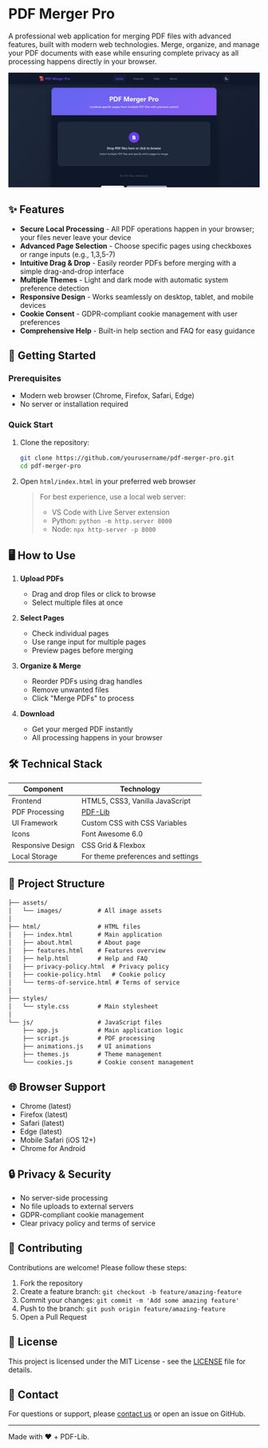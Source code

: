 # PDF Merger Pro

A professional web application for merging PDF files with advanced features, built with modern web technologies. Merge, organize, and manage your PDF documents with ease while ensuring complete privacy as all processing happens directly in your browser.

![PDF Merger Pro Screenshot](assets/images/pdf-merger-screenshot.png)

## ✨ Features

* **Secure Local Processing** - All PDF operations happen in your browser; your files never leave your device
* **Advanced Page Selection** - Choose specific pages using checkboxes or range inputs (e.g., 1,3,5-7)
* **Intuitive Drag & Drop** - Easily reorder PDFs before merging with a simple drag-and-drop interface
* **Multiple Themes** - Light and dark mode with automatic system preference detection
* **Responsive Design** - Works seamlessly on desktop, tablet, and mobile devices
* **Cookie Consent** - GDPR-compliant cookie management with user preferences
* **Comprehensive Help** - Built-in help section and FAQ for easy guidance

## 🚀 Getting Started

### Prerequisites

- Modern web browser (Chrome, Firefox, Safari, Edge)
- No server or installation required

### Quick Start

1. Clone the repository:
   ```bash
   git clone https://github.com/yourusername/pdf-merger-pro.git
   cd pdf-merger-pro
   ```

2. Open `html/index.html` in your preferred web browser

   > For best experience, use a local web server:
   > - VS Code with Live Server extension
   > - Python: `python -m http.server 8000`
   > - Node: `npx http-server -p 8000`

## 🖥️ How to Use

1. **Upload PDFs**
   - Drag and drop files or click to browse
   - Select multiple files at once

2. **Select Pages**
   - Check individual pages
   - Use range input for multiple pages
   - Preview pages before merging

3. **Organize & Merge**
   - Reorder PDFs using drag handles
   - Remove unwanted files
   - Click "Merge PDFs" to process

4. **Download**
   - Get your merged PDF instantly
   - All processing happens in your browser

## 🛠️ Technical Stack

| Component       | Technology |
|-----------------|------------|
| Frontend        | HTML5, CSS3, Vanilla JavaScript |
| PDF Processing  | [PDF-Lib](https://github.com/Hopding/pdf-lib) |
| UI Framework    | Custom CSS with CSS Variables |
| Icons           | Font Awesome 6.0 |
| Responsive Design | CSS Grid & Flexbox |
| Local Storage   | For theme preferences and settings |

## 📂 Project Structure

```
├── assets/
│   └── images/          # All image assets
│
├── html/                # HTML files
│   ├── index.html       # Main application
│   ├── about.html       # About page
│   ├── features.html    # Features overview
│   ├── help.html        # Help and FAQ
│   ├── privacy-policy.html  # Privacy policy
│   ├── cookie-policy.html   # Cookie policy
│   └── terms-of-service.html # Terms of service
│
├── styles/
│   └── style.css        # Main stylesheet
│
└── js/                  # JavaScript files
    ├── app.js           # Main application logic
    ├── script.js        # PDF processing
    ├── animations.js    # UI animations
    ├── themes.js        # Theme management
    └── cookies.js       # Cookie consent management
```

## 🌐 Browser Support

- Chrome (latest)
- Firefox (latest)
- Safari (latest)
- Edge (latest)
- Mobile Safari (iOS 12+)
- Chrome for Android

## 🔒 Privacy & Security

- No server-side processing
- No file uploads to external servers
- GDPR-compliant cookie management
- Clear privacy policy and terms of service

## 🤝 Contributing

Contributions are welcome! Please follow these steps:

1. Fork the repository
2. Create a feature branch: `git checkout -b feature/amazing-feature`
3. Commit your changes: `git commit -m 'Add some amazing feature'`
4. Push to the branch: `git push origin feature/amazing-feature`
5. Open a Pull Request

## 📄 License

This project is licensed under the MIT License - see the [LICENSE](LICENSE) file for details.

## 📧 Contact

For questions or support, please [contact us](mailto:contact@pdfmergerpro.com) or open an issue on GitHub.

---

Made with ❤️ + PDF-Lib.
